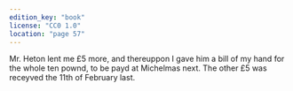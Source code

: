 ```yaml
---
edition_key: "book"
license: "CC0 1.0"
location: "page 57"
---
```

Mr. Heton lent me £5 more, and thereuppon I gave
him a bill of my hand for the whole ten pownd, to be payd at
Michelmas next. The other £5 was receyved the 11th of
February last.
